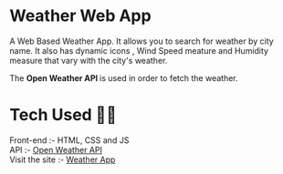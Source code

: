 # Weather Web App

A Web Based Weather App. It allows you to search for weather by city name. It also has dynamic icons , Wind Speed meature and Humidity measure that vary with the city's weather.

The <b> Open Weather API </b> is used in order to fetch the weather.

# Tech Used 👨‍💻

Front-end :- HTML, CSS and JS <br>
API :-  [Open Weather API](https://openweathermap.org/current) </br>
Visit the site :- [Weather App](https://rghvgrv.github.io/Weather-App/)

